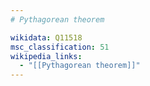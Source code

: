 ```yaml
---
# Pythagorean theorem

wikidata: Q11518
msc_classification: 51
wikipedia_links:
  - "[[Pythagorean theorem]]"
---
```

